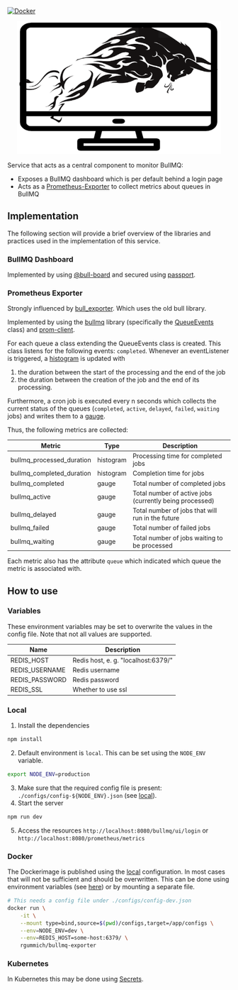 [![Docker](https://img.shields.io/badge/docker-%230db7ed.svg?style=for-the-badge&logo=docker&logoColor=white)](https://hub.docker.com/r/rgummich/bullmq-exporter)

<div align="center">
    <img width="460" height="300" src="./media/bullmq-monitor.png">
</div>

Service that acts as a central component to monitor BullMQ:

- Exposes a BullMQ dashboard which is per default behind a login page
- Acts as a [Prometheus-Exporter](https://prometheus.io/docs/instrumenting/exporters/) to collect metrics about queues in BullMQ

## Implementation

The following section will provide a brief overview of the libraries and practices used in the implementation of this service.

### BullMQ Dashboard

Implemented by using [@bull-board](https://github.com/felixmosh/bull-board) and secured using [passport](https://www.passportjs.org/).

### Prometheus Exporter

Strongly influenced by [bull_exporter](https://github.com/UpHabit/bull_exporter). Which uses the old bull library.

Implemented by using the [bullmq](https://docs.bullmq.io/) library (specifically the [QueueEvents](https://docs.bullmq.io/guide/events) class) and [prom-client](https://github.com/siimon/prom-client).

For each queue a class extending the QueueEvents class is created. This class listens for the following events: `completed`. Whenever an eventListener is triggered, a [histogram](https://prometheus.io/docs/concepts/metric_types/#histogram) is updated with

1. the duration between the start of the processing and the end of the job
2. the duration between the creation of the job and the end of its processing.

Furthermore, a cron job is executed every n seconds which collects the current status of the queues (`completed`, `active`, `delayed`, `failed`, `waiting` jobs) and writes them to a [gauge](https://prometheus.io/docs/concepts/metric_types/#gauge).

Thus, the following metrics are collected:

| Metric                    | Type      | Description                                             |
| ------------------------- | --------- | ------------------------------------------------------- |
| bullmq_processed_duration | histogram | Processing time for completed jobs                      |
| bullmq_completed_duration | histogram | Completion time for jobs                                |
| bullmq_completed          | gauge     | Total number of completed jobs                          |
| bullmq_active             | gauge     | Total number of active jobs (currently being processed) |
| bullmq_delayed            | gauge     | Total number of jobs that will run in the future        |
| bullmq_failed             | gauge     | Total number of failed jobs                             |
| bullmq_waiting            | gauge     | Total number of jobs waiting to be processed            |

Each metric also has the attribute `queue` which indicated which queue the metric is associated with.

## How to use

### Variables

These environment variables may be set to overwrite the values in the config file.
Note that not all values are supported.

| Name           | Description                         |
| -------------- | ----------------------------------- |
| REDIS_HOST     | Redis host, e. g. "localhost:6379/" |
| REDIS_USERNAME | Redis username                      |
| REDIS_PASSWORD | Redis password                      |
| REDIS_SSL      | Whether to use ssl                   |

### Local

1. Install the dependencies

```bash
npm install
```

2. Default environment is `local`. This can be set using the `NODE_ENV` variable.

```bash
export NODE_ENV=production
```

3. Make sure that the required config file is present: `./configs/config-${NODE_ENV}.json` (see [local](./configs/config-local.json)).
4. Start the server

```bash
npm run dev
```

5. Access the resources `http://localhost:8080/bullmq/ui/login` or `http://localhost:8080/prometheus/metrics`

### Docker

The Dockerimage is published using the [local](./configs/config-local.json) configuration. In most cases that will not be sufficient and should be overwritten.
This can be done using environment variables (see [here](#variables)) or by mounting a separate file.

```bash
# This needs a config file under ./configs/config-dev.json
docker run \
    -it \
    --mount type=bind,source=$(pwd)/configs,target=/app/configs \
    --env=NODE_ENV=dev \
    --env=REDIS_HOST=some-host:6379/ \
    rgummich/bullmq-exporter
```

### Kubernetes

In Kubernetes this may be done using [Secrets](https://kubernetes.io/docs/concepts/configuration/secret/).
